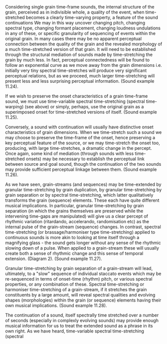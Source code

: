 <page id=92>
Considering single grain time-frame sounds, the internal structure of the grain, perceived as in indivisible whole, a quality of the event, when time-stretched becomes a clearly time-varying property, a feature of the sound continuations We may in this way uncover changing pitch, changing spectral type, changing formant placement, changing loudness undulations in any of these, or specific granularity of sequencing of events within the original grain. In many cases there may be no apparent perceptual connection between the quality of the grain and the revealed morphology of a much time-stretched version of that grain. It will need to be established through the structural mediation of sounds made by time-stretching the grain by much less. In fact, perceptual connectedness will be found to follow an exponential curve as we move away from the grain dimensions i.e. initially very tiny spectral time-stretches will produce very significant perceptual relations, but as we proceed, much larger time-stretching will present less and less surprising perceptual information. (Sound example 11.24).

If we wish to preserve the onset characteristics of a grain time-frame sound, we must use time-variable spectral time-stretching (spectral time-warping) (see above) or simply, perhaps, use the original grain as a superimposed onset for time-stretched versions of itself. (Sound example 11.25).

Conversely, a sound with continuation will usually have distinctive onset characteristics of grain dimensions. When we time-stretch such a sound we may choose to preserve the time-frame of the onset, hence preserving a key perceptual feature of the source, or we may time-stretch the onset too, producing, with large time-stretches, a dramatic change in the percept. Once again, some kind of mediation (through sounds with less time-stretched onsets) may be necessary to establish the perceptual link between source and goal sound, though the continuation of the two sounds may provide sufficient perceptual linkage between them. (Sound example 11.26).

As we have seen, grain-streams (and sequences) may be time-extended by granular time-stretching by grain duplication, by granular time-stretching by grain separation or by spectral time-stretching, which latter qualitatively transforms the grain (sequence) elements. These each have quite different musical implications. In particular, granular time-stretching by grain separation (in which the grains themselves are preserved while the intervening time-gaps are manipulated) will give us a clear percept of rhythmic variation (ritardando, accelerando, randomisation etc) as the internal pulse of the grain-stream (sequence) changes. In contrast, spectral time-stretching (or brassage/harmoniser type time-stretching) applied to continuous sounds is more akin to looking at time itself through a magnifying glass - the sound gets longer without any sense of the rhythmic slowing down of a pulse.  When applied to a grain-stream these will usually create both a sense of rhythmic change and this sense of temporal extension. (Diagram 2). (Sound example 11.27).

Granular time-stretching by grain separation of a grain-stream will lead, ultimately, to a "slow" sequence of individual staccato events which may be re-sequenced in terms of onset-time (rhythm) pitch, or various spectral properties, or any combination of these. Spectral time-stretching or harmoniser time-stretching of a grain-stream, if it stretches the grain constituents by a large amount, will reveal spectral qualities and evolving shapes (morphologies) within the grain (or sequence) elements having their own musical implications. (Sound example 11.28).

The continuation of a sound, itself spectrally time stretched over a number of seconds (especially in complexly evolving sounds) may provide enough musical information for us to treat the extended sound as a phrase in its own right. As we have heard, time-variable spectral time-stretching (spectral </page>
